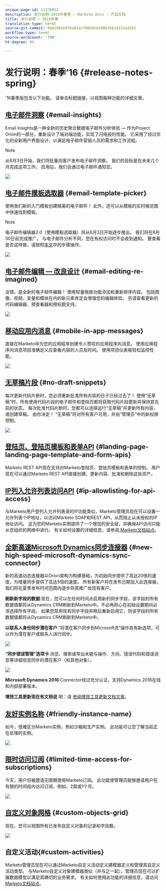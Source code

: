 ```yaml
---
unique-page-id: 11370952
description: 发行说明–2016年春季 — Marketo Docs — 产品文档
title: 发行说明 — 2016年春
translation-type: tm+mt
source-git-commit: 9dd108de97be01acf00d42be90b2661d153a4265
workflow-type: tm+mt
source-wordcount: '799'
ht-degree: 0%

---
```



# 发行说明：春季’16 {#release-notes-spring}

’16春季版包含以下功能。 请单击标题链接，以视图每种功能的详细文章。

## [电子邮件洞察](/help/marketo/product-docs/reporting/email-insights/email-insights-overview.md) {#email-insights}

Email Insights是一种全新的历史聚合数据电子邮件分析体验 — 作为Project Orion的一部分，重新设计了端对端功能，实现了闪电般的性能。 它采用了经过优化的全新用户界面设计，以满足电子邮件营销人员的需求和工作流程。

>[!NOTE]
>
>从6月3日开始，我们将批量向客户发布电子邮件洞察。 我们的目标是在未来几个月完成这项工作。 启用后，我们会通过电子邮件通知您。

![](assets/two.png)

## [电子邮件模板选取器](/help/marketo/product-docs/email-marketing/general/email-editor-2/email-template-picker-overview.md) {#email-template-picker}

使用我们新的入门模板创建精美的电子邮件！ 此外，还可以从模板的实时缩览图中快速找到模板。

>[!NOTE]
>
>电子邮件编辑器2.0（使用模板选取器）将从6月3日开始逐步推出。 我们将在6月30日前完成推广。 与电子邮件分析不同，您在有权访问时不会收到通知。 要查看是否这样做，请按照[本文](/help/marketo/product-docs/email-marketing/general/email-editor-2/transitioning-to-email-editor-2-0.md)中的步骤操作。

![](assets/5-29-home-starter-templates.png)

## [电子邮件编辑 — 改良设计](/help/marketo/product-docs/email-marketing/general/email-editor-2/email-editor-v2-0-overview.md) {#email-editing-re-imagined}

没错，是全新的电子邮件编辑！ 使用轻量拖放功能添加和重新排序内容。 包括图像、视频、变量和模块在内的新元素肯定会增强您的编辑体验。 另请查看更新的代码编辑器、预查看器和预标题支持。

![](assets/17a-29-modules-next.png)

## [移动应用内消息](/help/marketo/product-docs/mobile-marketing/in-app-messages/understanding-in-app-messages.md) {#mobile-in-app-messages}

直接在Marketo中为您的应用程序创建令人赞叹的应用程序内消息。 使用应用程序内消息项目准确定义应查看内容的人员及时间。 使用项目仪表板轻松监控性能。

![](assets/pasted-image-at-2016-05-24-09-45-am.png)

## [无草稿片段](/help/marketo/product-docs/administration/users-and-roles/managing-user-roles-and-permissions/enable-no-draft-for-snippets.md) {#no-draft-snippets}

每次更新代码片断时，您必须重新批准所有内容的日子已经过去了！ 使用“无草稿”时，所有使用代码片段的电子邮件和登陆页都将获取代码片段更新并保持其先前的状态。 每次批准代码片断时，您都可以选择运行“无草稿”并更新所有内容，或创建草稿。 由你决定！ “无草稿”将对所有客户可用，并由“管理员”中的新权限控制。

![](assets/image2016-5-16-15-3a41-3a17.png)

## [登陆页、登陆页模板和表单API](https://developers.marketo.com/blog/spring-2016-updates/) {#landing-page-landing-page-template-and-form-apis}

Marketo REST API现在支持对Marketo登陆页、登陆页模板和表单的控制。 用户现在可以通过Marketo REST API直接创建、更新内容、批准和删除这些资产。

## [IP列入允许列表访问API](/help/marketo/product-docs/administration/additional-integrations/create-an-allowlist-for-ip-based-api-access.md) {#ip-allowlisting-for-api-access}

与Marketo用户登列入允许列表录的IP功能类似，Marketo管理员现在可以设置一允许列表个IP地址，以访问Marketo SOAP和REST API，从而阻止从未授权的IP地址访问。 这为您的Marketo实例提供了一个增加的安全层，并确保API访问只能从您组织的网络中进行。 有关如何设置的详细信息，请参阅[ Marketo文档站点](/help/marketo/product-docs/administration/additional-integrations/create-an-allowlist-for-ip-based-api-access.md)。

## [全新高速Microsoft Dynamics同步连接器](/help/marketo/product-docs/crm-sync/microsoft-dynamics-sync/microsoft-dynamics-sync-details/sync-status.md) {#new-high-speed-microsoft-dynamics-sync-connector}

新的高速动态连接器以Orion架构为构建基础，为初始同步提供了高达20倍的速度，为增量同步提供了高达5倍的速度。 所有新客户将在发布日期加入此连接器，我们将在夏季发布时间范围内逐步将其推广给现有客户。

**刷新新字段的数据**:现在，您可以在任何时间点启用新的同步字段，该字段的所有数据值都将从Dynamics CRM刷新到Marketo中。不必再担心在初始设置期间必须选择所有字段。 如果您禁用现有同步字段并稍后重新启用它，则该字段的所有数据值都将从Dynamics CRM刷新到Marketo中。

**以联系人身份同步潜在客户**:“将潜在客户同步到Microsoft流”操作具有新选项，可以作为潜在客户或联系人进行同步。

![](assets/image2016-5-19-8-3a59-3a9.png)

**“同步错误管理”选项卡**:浏览、搜索或导出未能与操作、方向、错误代码和错误消息等详细信息同步的潜在客户（和其他对象）。

![](assets/sync-errors.png)

**Microsoft Dynamics 2016**:Connector经过充分认证，支持Dynamics 2016在线和内部部署版本。

**增效工具更新现在有文档说** 明：请 [参阅增效工具更新文档文章](/help/marketo/product-docs/crm-sync/microsoft-dynamics-sync/marketo-plugin-releases-for-microsoft-dynamics.md)。

## [友好实例名称](/help/marketo/product-docs/administration/settings/edit-subscription-settings.md) {#friendly-instance-name}

如今，很难区分Marketo实例，例如沙箱和生产实例。 此功能可让您了解当前正在处理的实例。

![](assets/image2016-5-16-15-3a57-3a14.png)

## [限时访问订阅](/help/marketo/product-docs/administration/users-and-roles/managing-marketo-users.md) {#limited-time-access-for-subscriptions}

今天，用户将被邀请无限期使用Marketo订阅。 此功能使管理员能够邀请用户在有限的时间段内访问订阅，例如，2周或1个月。

![](assets/image2016-5-16-15-3a59-3a52.png)

## [自定义对象网格](/help/marketo/product-docs/administration/marketo-custom-objects/understanding-marketo-custom-objects.md) {#custom-objects-grid}

现在，您可以视图所有已发布自定义对象的记录和字段数。

![](assets/custom-objects-grid.png)

## 自定义活动{#custom-activities}

Marketo管理员现在可以通过Marketo自定义活动定义建模器定义和管理其自定义活动类型。 与Marketo自定义对象建模器类似（并与之一起），管理员现在可以扩展数据模型以满足其确切的业务需求。 有关如何使用此功能的详细信息，请访问[ Marketo文档站点](/help/marketo/product-docs/administration/marketo-custom-activities/understanding-custom-activities.md)。
